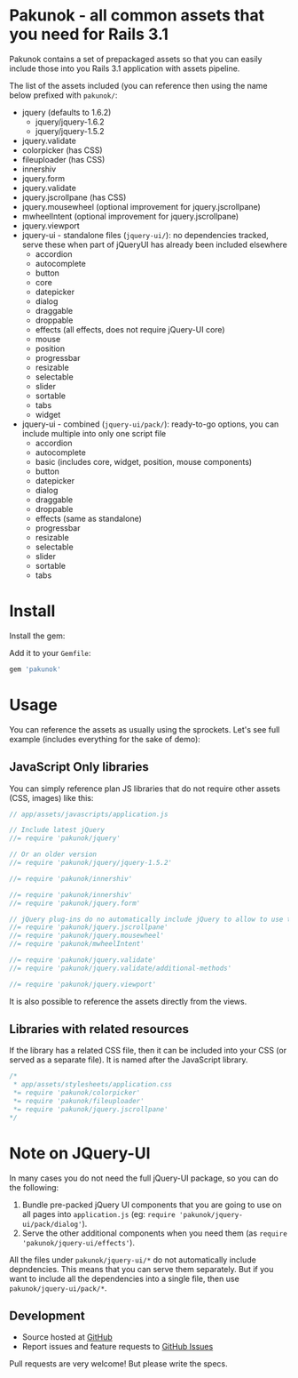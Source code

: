 # Pakunok - all common assets that you need for Rails 3.1

Pakunok contains a set of prepackaged assets so that you can easily include those into you Rails 3.1 application with assets pipeline.

The list of the assets included (you can reference then using the name below prefixed with `pakunok/`:

- jquery (defaults to 1.6.2)
  - jquery/jquery-1.6.2
  - jquery/jquery-1.5.2
- jquery.validate
- colorpicker (has CSS)
- fileuploader (has CSS)
- innershiv
- jquery.form
- jquery.validate
- jquery.jscrollpane (has CSS)
- jquery.mousewheel (optional improvement for jquery.jscrollpane)
- mwheelIntent  (optional improvement for jquery.jscrollpane)
- jquery.viewport
- jquery-ui - standalone files (`jquery-ui/`): no dependencies tracked, serve these when part of jQueryUI has already been included elsewhere
  - accordion
  - autocomplete
  - button
  - core
  - datepicker
  - dialog
  - draggable
  - droppable
  - effects (all effects, does not require jQuery-UI core)
  - mouse
  - position
  - progressbar
  - resizable
  - selectable
  - slider
  - sortable
  - tabs
  - widget    
- jquery-ui -  combined (`jquery-ui/pack/`): ready-to-go options, you can include multiple into only one script file
  - accordion
  - autocomplete
  - basic (includes core, widget, position, mouse components)
  - button
  - datepicker
  - dialog
  - draggable
  - droppable
  - effects (same as standalone)
  - progressbar
  - resizable
  - selectable
  - slider
  - sortable
  - tabs


# Install

Install the gem:

Add it to your `Gemfile`:

```ruby
gem 'pakunok'
```


# Usage

You can reference the assets as usually using the sprockets.
Let's see full example (includes everything for the sake of demo):



## JavaScript Only libraries

You can simply reference plan JS libraries that do not require other assets (CSS, images) like this:

```javascript
// app/assets/javascripts/application.js

// Include latest jQuery
//= require 'pakunok/jquery'

// Or an older version
//= require 'pakunok/jquery/jquery-1.5.2'

//= require 'pakunok/innershiv'

//= require 'pakunok/innershiv'
//= require 'pakunok/jquery.form'

// jQuery plug-ins do no automatically include jQuery to allow to use them as a separate script tag
//= require 'pakunok/jquery.jscrollpane'
//= require 'pakunok/jquery.mousewheel'
//= require 'pakunok/mwheelIntent'

//= require 'pakunok/jquery.validate'
//= require 'pakunok/jquery.validate/additional-methods'

//= require 'pakunok/jquery.viewport'
```

It is also possible to reference the assets directly from the views.

## Libraries with related resources

If the library has a related CSS file, then it can be included into your CSS (or served as a separate file).
It is named after the JavaScript library.

```css
/*
 * app/assets/stylesheets/application.css
 *= require 'pakunok/colorpicker'
 *= require 'pakunok/fileuploader'
 *= require 'pakunok/jquery.jscrollpane' 
*/
```


# Note on JQuery-UI

In many cases you do not need the full jQuery-UI package, so you can do the following:

1. Bundle pre-packed jQuery UI components that you are going to use on all pages into `application.js` (eg: `require 'pakunok/jquery-ui/pack/dialog'`).
2. Serve the other additional components when you need them (as `require 'pakunok/jquery-ui/effects'`).

All the files under `pakunok/jquery-ui/*` do not automatically include depndencies. This means that you can serve them separately.
But if you want to include all the dependencies into a single file, then use `pakunok/jquery-ui/pack/*`.


## Development

- Source hosted at [GitHub](https://github.com/dnagir/pakunok)
- Report issues and feature requests to [GitHub Issues](https://github.com/dnagir/pakunok/issues)

Pull requests are very welcome! But please write the specs.
